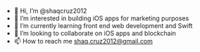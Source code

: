 - 👋 Hi, I’m @shaqcruz2012
- 👀 I’m interested in building iOS apps for marketing purposes
- 🌱 I’m currently learning front end web development and Swift
- 💞️ I’m looking to collaborate on iOS apps and blockchain
- 📫 How to reach me shaq.cruz2012@gmail.com

<!---
shaqcruz2012/shaqcruz2012 is a ✨ special ✨ repository because its `README.md` (this file) appears on your GitHub profile.
You can click the Preview link to take a look at your changes.
--->
